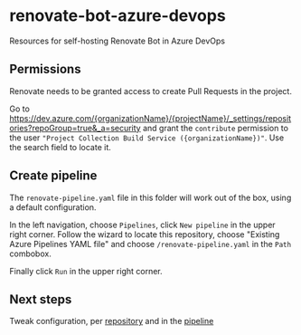 # renovate-bot-azure-devops
Resources for self-hosting Renovate Bot in Azure DevOps

## Permissions
Renovate needs to be granted access to create Pull Requests in the project. 

Go to https://dev.azure.com/{organizationName}/{projectName}/_settings/repositories?repoGroup=true&_a=security and grant the `contribute` permission to the user `"Project Collection Build Service ({organizationName})"`. Use the search field to locate it.

## Create pipeline
The `renovate-pipeline.yaml` file in this folder will work out of the box, using a default configuration.

In the left navigation, choose `Pipelines`, click `New pipeline` in the upper right corner. Follow the wizard to locate this repository, choose "Existing Azure Pipelines YAML file" and choose `/renovate-pipeline.yaml` in the `Path` combobox.

Finally click `Run` in the upper right corner.

## Next steps
Tweak configuration, per [repository](https://docs.renovatebot.com/configuration-options/) and in the [pipeline](https://docs.renovatebot.com/self-hosted-configuration/)
